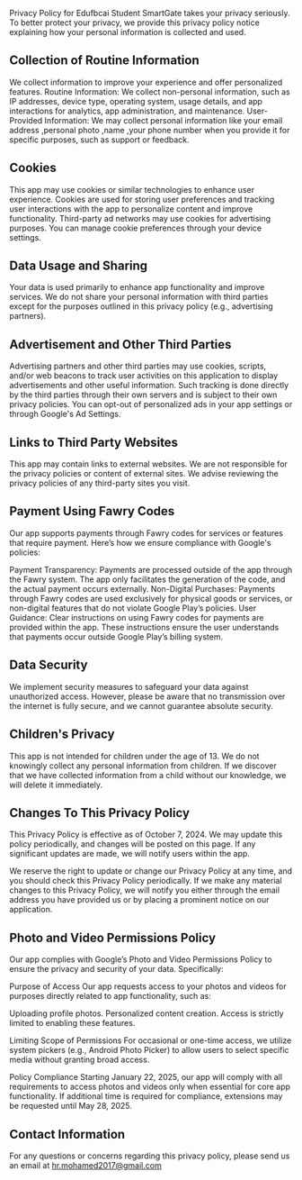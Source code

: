 Privacy Policy for Edufbcai Student
SmartGate takes your privacy seriously. To better protect your privacy, we provide this privacy policy notice explaining how your personal information is collected and used.

## Collection of Routine Information

We collect information to improve your experience and offer personalized features.
Routine Information: We collect non-personal information, such as IP addresses, device type, operating system, usage details, and app interactions for analytics, app administration, and maintenance.
User-Provided Information: We may collect personal information like your email address ,personal photo ,name ,your phone number  when you provide it for specific purposes, such as support or feedback.

## Cookies

This app may use cookies or similar technologies to enhance user experience. Cookies are used for storing user preferences and tracking user interactions with the app to personalize content and improve functionality. Third-party ad networks may use cookies for advertising purposes. You can manage cookie preferences through your device settings.



##  Data Usage and Sharing

Your data is used primarily to enhance app functionality and improve services. We do not share your personal information with third parties except for the purposes outlined in this privacy policy (e.g., advertising partners).

## Advertisement and Other Third Parties

Advertising partners and other third parties may use cookies, scripts, and/or web beacons to track user activities on this application to display advertisements and other useful information. Such tracking is done directly by the third parties through their own servers and is subject to their own privacy policies. You can opt-out of personalized ads in your app settings or through Google's Ad Settings.

## Links to Third Party Websites

This app may contain links to external websites. We are not responsible for the privacy policies or content of external sites. We advise reviewing the privacy policies of any third-party sites you visit.

## Payment Using Fawry Codes
Our app supports payments through Fawry codes for services or features that require payment. Here’s how we ensure compliance with Google's policies:

Payment Transparency: Payments are processed outside of the app through the Fawry system. The app only facilitates the generation of the code, and the actual payment occurs externally.
Non-Digital Purchases: Payments through Fawry codes are used exclusively for physical goods or services, or non-digital features that do not violate Google Play’s policies.
User Guidance: Clear instructions on using Fawry codes for payments are provided within the app. These instructions ensure the user understands that payments occur outside Google Play’s billing system.


##  Data Security

We implement security measures to safeguard your data against unauthorized access. However, please be aware that no transmission over the internet is fully secure, and we cannot guarantee absolute security.

## Children's Privacy
This app is not intended for children under the age of 13. We do not knowingly collect any personal information from children. If we discover that we have collected information from a child without our knowledge, we will delete it immediately.

## Changes To This Privacy Policy

This Privacy Policy is effective as of October 7, 2024. We may update this policy periodically, and changes will be posted on this page. If any significant updates are made, we will notify users within the app.

We reserve the right to update or change our Privacy Policy at any time, and you should check this Privacy Policy periodically. If we make any material changes to this Privacy Policy, we will notify you either through the email address you have provided us or by placing a prominent notice on our application.


## Photo and Video Permissions Policy

Our app complies with Google’s Photo and Video Permissions Policy to ensure the privacy and security of your data. Specifically:

Purpose of Access
Our app requests access to your photos and videos for purposes directly related to app functionality, such as:

Uploading profile photos.
Personalized content creation.
Access is strictly limited to enabling these features.

Limiting Scope of Permissions
For occasional or one-time access, we utilize system pickers (e.g., Android Photo Picker) to allow users to select specific media without granting broad access.

Policy Compliance
Starting January 22, 2025, our app will comply with all requirements to access photos and videos only when essential for core app functionality. If additional time is required for compliance, extensions may be requested until May 28, 2025.


## Contact Information

For any questions or concerns regarding this privacy policy, please send us an email at hr.mohamed2017@gmail.com
